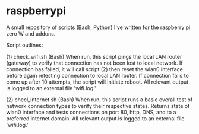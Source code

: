 # raspberrypi

A small repository of scripts (Bash, Python) I've written for the raspberry pi zero W and addons.

Script outlines:

(1) check_wifi.sh (Bash)
When run, this script pings the local LAN router (gateway) to verify that connection has not been lost to local network. 
If connection has failed, it will call script (2) then reset the wlan0 interface before again retesting connection to local LAN router. 
If connection fails to come up after 10 attempts, the script will initiate reboot. 
All relevant output is logged to an external file 'wifi.log.'

(2) checl_internet.sh (Bash)
When run, this script runs a basic overall test of network connection types to verify their respective states. 
Returns state of wlan0 interface and tests connections on port 80, http, DNS, and to a preferred internet domain.
All relevant output is logged to an external file 'wifi.log.'



